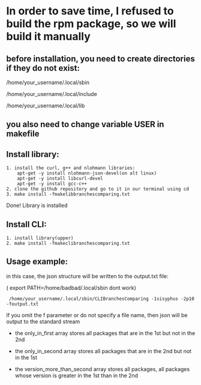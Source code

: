 # In order to save time, I refused to build the rpm package, so we will build it manually

## before installation, you need to create directories if they do not exist:

/home/your_username/.local/sbin

/home/your_username/.local/include

/home/your_username/.local/lib



## you also need to change variable USER in makefile

## Install library:

```
1. install the curl, g++ and nlohmann libraries:
    apt-get -y install nlohmann-json-devel(on alt linux)
    apt-get -y install libcurl-devel
    apt-get -y install gcc-c++
2. clone the github repository and go to it in our terminal using cd
3. make install -fmakelibbranchescomparing.txt
```

Done! Library is installed

## Install CLI:

```
1. install library(upper)
2. make install -fmakeclibranchescomparing.txt
```

## Usage example:

in this case, the json structure will be written to the output.txt file:

( export PATH=/home/badbad/.local/sbin dont work)

```
 /home/your_username/.local/sbin/CLIBranchesComparing -1sisyphus -2p10 -foutput.txt
```

If you omit the f parameter or do not specify a file name, then json will be output to the standard stream

- the only_in_first array stores all packages that are in the 1st but not in the 2nd

- the only_in_second array stores all packages that are in the 2nd but not in the 1st

- the version_more_than_second array stores all packages, all packages whose version is greater in the 1st than in the 2nd